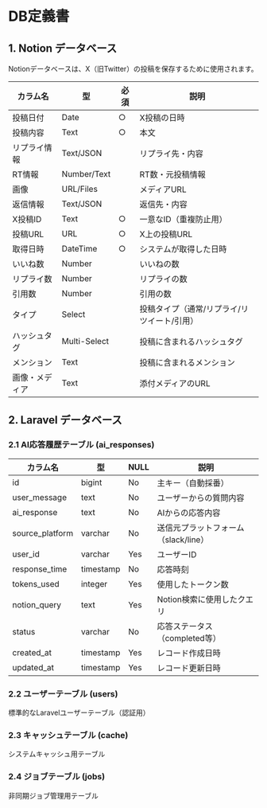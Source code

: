# DB定義書

## 1. Notion データベース

Notionデータベースは、X（旧Twitter）の投稿を保存するために使用されます。

| カラム名     | 型         | 必須 | 説明                       |
|--------------|------------|------|----------------------------|
| 投稿日付     | Date       | ○    | X投稿の日時                |
| 投稿内容     | Text       | ○    | 本文                       |
| リプライ情報 | Text/JSON  |      | リプライ先・内容           |
| RT情報       | Number/Text|      | RT数・元投稿情報           |
| 画像         | URL/Files  |      | メディアURL                |
| 返信情報     | Text/JSON  |      | 返信先・内容               |
| X投稿ID      | Text       | ○    | 一意なID（重複防止用）     |
| 投稿URL      | URL        | ○    | X上の投稿URL               |
| 取得日時     | DateTime   | ○    | システムが取得した日時     |
| いいね数     | Number     |      | いいねの数                 |
| リプライ数   | Number     |      | リプライの数               |
| 引用数       | Number     |      | 引用の数                   |
| タイプ       | Select     |      | 投稿タイプ（通常/リプライ/リツイート/引用） |
| ハッシュタグ | Multi-Select|     | 投稿に含まれるハッシュタグ |
| メンション   | Text       |      | 投稿に含まれるメンション   |
| 画像・メディア| Text      |      | 添付メディアのURL          |

## 2. Laravel データベース

### 2.1 AI応答履歴テーブル (ai_responses)

| カラム名        | 型         | NULL | 説明                       |
|-----------------|------------|------|----------------------------|
| id              | bigint     | No   | 主キー（自動採番）         |
| user_message    | text       | No   | ユーザーからの質問内容     |
| ai_response     | text       | No   | AIからの応答内容           |
| source_platform | varchar    | No   | 送信元プラットフォーム（slack/line） |
| user_id         | varchar    | Yes  | ユーザーID                 |
| response_time   | timestamp  | No   | 応答時刻                   |
| tokens_used     | integer    | Yes  | 使用したトークン数         |
| notion_query    | text       | Yes  | Notion検索に使用したクエリ |
| status          | varchar    | No   | 応答ステータス（completed等） |
| created_at      | timestamp  | Yes  | レコード作成日時           |
| updated_at      | timestamp  | Yes  | レコード更新日時           |

### 2.2 ユーザーテーブル (users)

標準的なLaravelユーザーテーブル（認証用）

### 2.3 キャッシュテーブル (cache)

システムキャッシュ用テーブル

### 2.4 ジョブテーブル (jobs)

非同期ジョブ管理用テーブル
